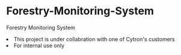 # Forestry-Monitoring-System
Forestry Monitoring System

<li>This project is under collabration with one of Cytron's customers</li>
<li>For internal use only</li>

